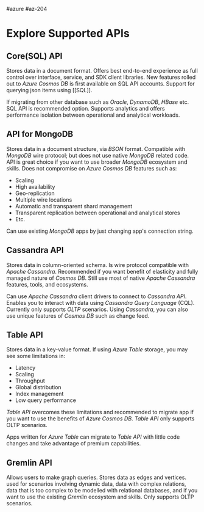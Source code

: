 #azure #az-204

# Explore Supported APIs
## Core(SQL) API
Stores data in a document format.
Offers best end-to-end experience as full control over interface, service, and SDK client libraries.
New features rolled out to *Azure Cosmos DB* is first available on SQL API accounts.
Support for querying json items using [[SQL]].

If migrating from other database such as *Oracle*, *DynamoDB*, *HBase* etc. SQL API is recommended option.
Supports analytics and offers performance isolation between operational and analytical workloads.

## API for MongoDB
Stores data in a document structure, via *BSON* format.
Compatible with *MongoDB* wire protocol; but does not use native *MongoDB* related code.
API is great choice if you want to use broader *MongoDB* ecosystem and skills.
Does not compromise on *Azure Cosmos DB* features such as:
- Scaling
- High availability
- Geo-replication
- Multiple wire locations
- Automatic and transparent shard management
- Transparent replication between operational and analytical stores
- Etc.

Can use existing *MongoDB* apps by just changing app's connection string.

## Cassandra API
Stores data in column-oriented schema.
Is wire protocol compatible with *Apache Cassandra*.
Recommended if you want benefit of elasticity and fully managed nature of *Cosmos DB*.
Still use most of native *Apache Cassandra* features, tools, and ecosystems.

Can use *Apache Cassandra* client drivers to connect to *Cassandra API*.
Enables you to interact with data using *Cassandra Query Language* (CQL).
Currently only supports *OLTP* scenarios.
Using *Cassandra*, you can also use unique features of *Cosmos DB* such as change feed.

## Table API
Stores data in a key-value format.
If using *Azure Table* storage, you may see some limitations in:
- Latency
- Scaling
- Throughput
- Global distribution
- Index management
- Low query performance

*Table API* overcomes these limitations and recommended to migrate app if you want to use the benefits of *Azure Cosmos DB*.
*Table API* only supports OLTP scenarios.

Apps written for *Azure Table* can migrate to *Table API* with little code changes and take advantage of premium capabilities.

## Gremlin API
Allows users to make graph queries.
Stores data as edges and vertices.
used for scenarios involving dynamic data, data with complex relations, data that is too complex to be modelled with relational databases, and if you want to use the existing *Gremlin* ecosystem and skills.
Only supports OLTP scenarios.